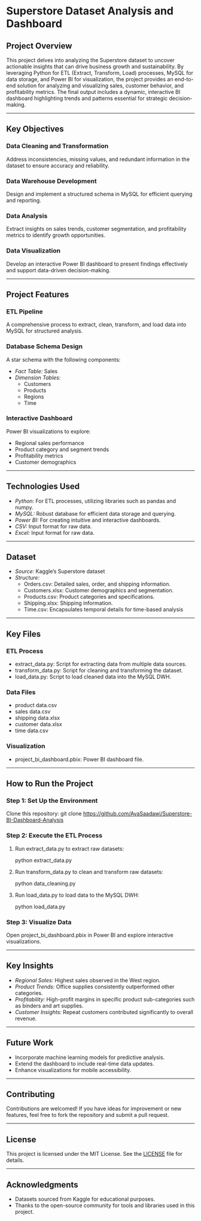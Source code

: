 # Superstore Dataset Analysis and Dashboard

## Project Overview
This project delves into analyzing the Superstore dataset to uncover actionable insights that can drive business growth and sustainability. By leveraging Python for ETL (Extract, Transform, Load) processes, MySQL for data storage, and Power BI for visualization, the project provides an end-to-end solution for analyzing and visualizing sales, customer behavior, and profitability metrics. The final output includes a dynamic, interactive BI dashboard highlighting trends and patterns essential for strategic decision-making.

---

## Key Objectives

### Data Cleaning and Transformation
Address inconsistencies, missing values, and redundant information in the dataset to ensure accuracy and reliability.

### Data Warehouse Development
Design and implement a structured schema in MySQL for efficient querying and reporting.

### Data Analysis
Extract insights on sales trends, customer segmentation, and profitability metrics to identify growth opportunities.

### Data Visualization
Develop an interactive Power BI dashboard to present findings effectively and support data-driven decision-making.

---

## Project Features

### ETL Pipeline
A comprehensive process to extract, clean, transform, and load data into MySQL for structured analysis.

### Database Schema Design
A star schema with the following components:

- *Fact Table:* Sales
- *Dimension Tables:*
  - Customers
  - Products
  - Regions
  - Time

### Interactive Dashboard
Power BI visualizations to explore:
- Regional sales performance
- Product category and segment trends
- Profitability metrics
- Customer demographics

---

## Technologies Used

- *Python:* For ETL processes, utilizing libraries such as pandas and numpy.
- *MySQL:* Robust database for efficient data storage and querying.
- *Power BI:* For creating intuitive and interactive dashboards.
- *CSV:* Input format for raw data.
- *Excel:* Input format for raw data.

---

## Dataset

- *Source:* Kaggle’s Superstore dataset
- *Structure:*
  - Orders.csv: Detailed sales, order, and shipping information.
  - Customers.xlsx: Customer demographics and segmentation.
  - Products.csv: Product categories and specifications.
  - Shipping.xlsx: Shipping information.
  - Time.csv: Encapsulates temporal details for time-based analysis

---

## Key Files

### ETL Process
- extract_data.py: Script for extracting data from multiple data sources.
- transform_data.py: Script for cleaning and transforming the dataset.
- load_data.py: Script to load cleaned data into the MySQL DWH.

### Data Files
- product data.csv
- sales data.csv
- shipping data.xlsx
- customer data.xlsx
- time data.csv

### Visualization
- project_bi_dashboard.pbix: Power BI dashboard file.

---

## How to Run the Project

### Step 1: Set Up the Environment
Clone this repository:
git clone https://github.com/AyaSaadawi/Superstore-BI-Dashboard-Analysis

### Step 2: Execute the ETL Process
1. Run extract_data.py to extract raw datasets:
   
   python extract_data.py
   
2. Run transform_data.py to clean and transform raw datasets:
   
   python data_cleaning.py
   
3. Run load_data.py to load data to the MySQL DWH:

   python load_data.py


### Step 3: Visualize Data
Open project_bi_dashboard.pbix in Power BI and explore interactive visualizations.

---

## Key Insights

- *Regional Sales:* Highest sales observed in the West region.
- *Product Trends:* Office supplies consistently outperformed other categories.
- *Profitability:* High-profit margins in specific product sub-categories such as binders and art supplies.
- *Customer Insights:* Repeat customers contributed significantly to overall revenue.

---

## Future Work

- Incorporate machine learning models for predictive analysis.
- Extend the dashboard to include real-time data updates.
- Enhance visualizations for mobile accessibility.

---

## Contributing
Contributions are welcomed! If you have ideas for improvement or new features, feel free to fork the repository and submit a pull request.

---

## License
This project is licensed under the MIT License. See the [LICENSE](LICENSE) file for details.

---

## Acknowledgments
- Datasets sourced from Kaggle for educational purposes.
- Thanks to the open-source community for tools and libraries used in this project.
